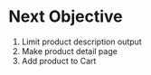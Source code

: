 # Next Objective
1.  Limit product description output
2.  Make product detail page
3.  Add product to Cart